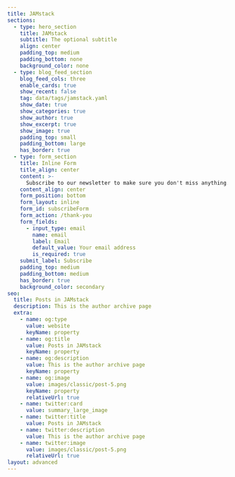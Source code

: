 ```yaml
---
title: JAMstack
sections:
  - type: hero_section
    title: JAMstack
    subtitle: The optional subtitle
    align: center
    padding_top: medium
    padding_bottom: none
    background_color: none
  - type: blog_feed_section
    blog_feed_cols: three
    enable_cards: true
    show_recent: false
    tag: data/tags/jamstack.yaml
    show_date: true
    show_categories: true
    show_author: true
    show_excerpt: true
    show_image: true
    padding_top: small
    padding_bottom: large
    has_border: true
  - type: form_section
    title: Inline Form
    title_align: center
    content: >-
      Subscribe to our newsletter to make sure you don't miss anything.
    content_align: center
    form_position: bottom
    form_layout: inline
    form_id: subscribeForm
    form_action: /thank-you
    form_fields:
      - input_type: email
        name: email
        label: Email
        default_value: Your email address
        is_required: true
    submit_label: Subscribe
    padding_top: medium
    padding_bottom: medium
    has_border: true
    background_color: secondary
seo:
  title: Posts in JAMstack
  description: This is the author archive page
  extra:
    - name: og:type
      value: website
      keyName: property
    - name: og:title
      value: Posts in JAMstack
      keyName: property
    - name: og:description
      value: This is the author archive page
      keyName: property
    - name: og:image
      value: images/classic/post-5.png
      keyName: property
      relativeUrl: true
    - name: twitter:card
      value: summary_large_image
    - name: twitter:title
      value: Posts in JAMstack
    - name: twitter:description
      value: This is the author archive page
    - name: twitter:image
      value: images/classic/post-5.png
      relativeUrl: true
layout: advanced
---
```

